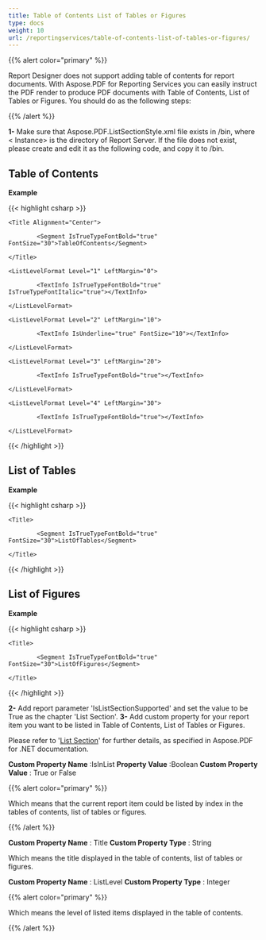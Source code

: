 ```yaml
---
title: Table of Contents List of Tables or Figures
type: docs
weight: 10
url: /reportingservices/table-of-contents-list-of-tables-or-figures/
---
```


{{% alert color="primary" %}}

Report Designer does not support adding table of contents for report documents. With Aspose.PDF for Reporting Services you can easily instruct the PDF render to produce PDF documents with Table of Contents, List of Tables or Figures. You should do as the following steps:

{{% /alert %}}

**1-** Make sure that Aspose.PDF.ListSectionStyle.xml file exists in <Instance>/bin, where < Instance> is the directory of Report Server. If the file does not exist, please create and edit it as the following code, and copy it to <Instance>/bin.
## **Table of Contents**

**Example**

{{< highlight csharp >}}

 <ListSection ListType="TableOfContents">

	<Title Alignment="Center">

            <Segment IsTrueTypeFontBold="true" FontSize="30">TableOfContents</Segment>

	</Title>

	<ListLevelFormat Level="1" LeftMargin="0">

            <TextInfo IsTrueTypeFontBold="true" IsTrueTypeFontItalic="true"></TextInfo>

	</ListLevelFormat>

	<ListLevelFormat Level="2" LeftMargin="10">

            <TextInfo IsUnderline="true" FontSize="10"></TextInfo>

	</ListLevelFormat>

	<ListLevelFormat Level="3" LeftMargin="20">

            <TextInfo IsTrueTypeFontBold="true"></TextInfo>

	</ListLevelFormat>

	<ListLevelFormat Level="4" LeftMargin="30">

            <TextInfo IsTrueTypeFontBold="true"></TextInfo>

	</ListLevelFormat>

</ListSection>



{{< /highlight >}}
## **List of Tables**
**Example**

{{< highlight csharp >}}

 <ListSection ListType="ListOfTables">

	<Title>

            <Segment IsTrueTypeFontBold="true" FontSize="30">ListOfTables</Segment>

	</Title>

</ListSection>



{{< /highlight >}}
## **List of Figures**
**Example**

{{< highlight csharp >}}

 <ListSection ListType="ListOfFigures">

	<Title>

            <Segment IsTrueTypeFontBold="true" FontSize="30">ListOfFigures</Segment>

	</Title>

</ListSection>



{{< /highlight >}}

**2-** Add report parameter 'IsListSectionSupported' and set the value to be True as the chapter 'List Section'.
**3-** Add custom property for your report item you want to be listed in Table of Contents, List of Tables or Figures.

Please refer to '[List Section](/pages/createpage.action?spaceKey=pdfnet&title=Manipulating+List+of+Contents)' for further details, as specified in Aspose.PDF for .NET documentation.

**Custom Property Name** :IsInList
**Property Value** :Boolean
**Custom Property Value** : True or False

{{% alert color="primary" %}}

Which means that the current report item could be listed by index in the tables of contents, list of tables or figures.

{{% /alert %}}

**Custom Property Name** : Title
**Custom Property Type** : String

Which means the title displayed in the table of contents, list of tables or figures.

**Custom Property Name** : ListLevel
**Custom Property Type** : Integer

{{% alert color="primary" %}}

Which means the level of listed items displayed in the table of contents.

{{% /alert %}}
